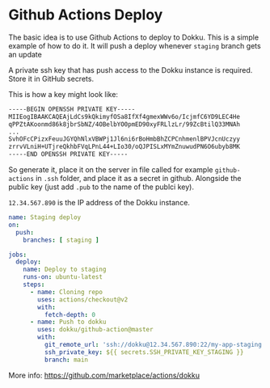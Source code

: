 # Github Actions Deploy

The basic idea is to use Github Actions to deploy to Dokku. This is a simple example of how to do it. It will push a deploy whenever `staging` branch gets an update

A private ssh key that has push access to the Dokku instance is required. Store it in GitHub secrets.

This is how a key might look like:

```bash
-----BEGIN OPENSSH PRIVATE KEY-----
MIIEogIBAAKCAQEAjLdCs9kQkimyfOSa8IfXf4gmexWWv6o/IcjmfC6YD9LEC4He
qPPZtAKoonmd86k8jbrSbNZ/4OBelbYO0pmED90xyFRLlzLr/99ZcBtilQ33MNAh
...
SvhOFcCPizxFeuuJGYQhNlxVBWPj1Jl6ni6rBoHmbBhZCPCnhmenlBPVJcnUczyy
zrrvVLniH+UTjreQkhbFVqLPnL44+LIo30/oQJPISLxMYmZnuwudPN6O6ubyb8MK
-----END OPENSSH PRIVATE KEY-----
```

So generate it, place it on the server in file called for example `github-actions` in `.ssh` folder, and place it as a secret in github. Alongside the public key (just add `.pub` to the name of the publci key).


`12.34.567.890` is the IP address of the Dokku instance.

```yaml
name: Staging deploy
on:
  push:
    branches: [ staging ]

jobs:
  deploy:
    name: Deploy to staging
    runs-on: ubuntu-latest
    steps:
      - name: Cloning repo
        uses: actions/checkout@v2
        with:
          fetch-depth: 0
      - name: Push to dokku
        uses: dokku/github-action@master
        with:
          git_remote_url: 'ssh://dokku@12.34.567.890:22/my-app-staging'
          ssh_private_key: ${{ secrets.SSH_PRIVATE_KEY_STAGING }}
          branch: main
```

More info: https://github.com/marketplace/actions/dokku
